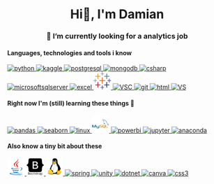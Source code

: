 
<h1 align="center"> Hi👋, I'm Damian</h1>
<!---<h3 align="center">A junior data analyst from Poland</h3> -->

<h3 align="center">🔭 I’m currently looking for a analytics job</h3>

<h4>Languages, technologies and tools i know </h4>

<a href="https://www.python.org/" target="_blank" rel="noreferrer"> 
     <img src="https://cdn.jsdelivr.net/gh/devicons/devicon/icons/python/python-original-wordmark.svg" 
          alt="python" width="40" height="40"/>
</a> 

<a href="https://www.kaggle.com/" target="_blank" rel="noreferrer"> 
     <img src="https://cdn.jsdelivr.net/gh/devicons/devicon/icons/kaggle/kaggle-original-wordmark.svg"
           alt="kaggle" width="40" height="40"/>
</a> 

<a href="https://www.postgresql.org/" target="_blank" rel="noreferrer">
     <img src="https://cdn.jsdelivr.net/gh/devicons/devicon/icons/postgresql/postgresql-original.svg"  
          alt="postgresql" width="40" height="40"/> 
</a> 

<a href="https://www.mongodb.com/" target="_blank" rel="noreferrer">  
     <img src="https://cdn.jsdelivr.net/gh/devicons/devicon/icons/mongodb/mongodb-original.svg"
          alt="mongodb" width="40" height="40"/> 
</a>

<a href="https://www.w3schools.com/cs/index.php" target="_blank" rel="noreferrer"> 
     <img src="https://cdn.jsdelivr.net/gh/devicons/devicon/icons/csharp/csharp-original.svg" 
           alt="csharp" width="40" height="40"/> 
</a>

<a href="https://www.microsoft.com/pl-pl/sql-server/sql-server-2019" target="_blank" rel="noreferrer"> 
     <img src="https://cdn.jsdelivr.net/gh/devicons/devicon/icons/microsoftsqlserver/microsoftsqlserver-plain-wordmark.svg" 
           alt="microsoftsqlserver" width="40" height="40"/> 
</a>

<a href="https://www.microsoft.com/en-us/microsoft-365/excel" target="_blank" rel="noreferrer"> 
     <img src="https://raw.githubusercontent.com/sempostma/office365-icons/4ef2ee3dc5705f4ab23bc5fc7f236884d0bc10f3/svg/excel.svg" 
          alt="excel" width="40" height="40"/> 
</a>

<a href="https://public.tableau.com" target="_blank" rel="noreferrer"> 
     <img src="https://raw.githubusercontent.com/perskii/Icons/9b2280fdcac883f20291cf8e27ddb6f371310358/tableau-icon.svg?token=AUUP5HBO2REZK2NVMSWLEX3EHF3VK" 
          alt="tableau" width="40" height="40"/> 
</a>

<a href="https://code.visualstudio.com/" target="_blank" rel="noreferrer"> 
     <img src="https://cdn.jsdelivr.net/gh/devicons/devicon/icons/vscode/vscode-original.svg"
          alt="VSC" width="40" height="40"/> 
</a>

<a href="https://git-scm.com/" target="_blank" rel="noreferrer"> 
     <img src="https://cdn.jsdelivr.net/gh/devicons/devicon/icons/git/git-original.svg" 
          alt="git" width="40" height="40"/> 
</a>

<a href="https://www.w3schools.com/html/" target="_blank" rel="noreferrer">
     <img src="https://cdn.jsdelivr.net/gh/devicons/devicon/icons/html5/html5-original-wordmark.svg"  
          alt="html" width="40" height="40"/> 
</a>

<a href="https://visualstudio.microsoft.com/" target="_blank" rel="noreferrer"> 
    <img src="https://cdn.jsdelivr.net/gh/devicons/devicon/icons/visualstudio/visualstudio-plain.svg" 
          alt="VS" width="40" height="40"/> 
</a>

<br>
<h4>Right now I'm (still) learning these things 🎯</h4>

<a href="https://pandas.pydata.org/" target="_blank" rel="noreferrer"> 
     <img src="https://cdn.jsdelivr.net/gh/devicons/devicon/icons/pandas/pandas-original-wordmark.svg"
           alt="pandas" width="40" height="40"/> 
</a>

<a href="https://seaborn.pydata.org/" target="_blank" rel="noreferrer"> 
     <img src="https://seaborn.pydata.org/_images/logo-tall-lightbg.svg" 
          alt="seaborn" width="40" height="40"/> 
</a> 
<a href="https://numpy.org/" target="_blank" rel="noreferrer"> 
     <img src="https://cdn.jsdelivr.net/gh/devicons/devicon/icons/numpy/numpy-original-wordmark.svg" 
           alt="linux" width="40" height="40"/> 
</a>

<a href="https://www.mysql.com/" target="_blank" rel="noreferrer"> 
     <img src="https://raw.githubusercontent.com/devicons/devicon/master/icons/mysql/mysql-original-wordmark.svg"
          alt="mysql" width="40" height="40"/> 
</a>

<a href="https://powerbi.microsoft.com/pl-pl/desktop/" target="_blank" rel="noreferrer"> 
     <img src="https://raw.githubusercontent.com/microsoft/PowerBI-Icons/a3ca9ab3f109ea86b3f48844c0a8666073176af2/SVG/Power-BI.svg" 
          alt="powerbi" width="40" height="40"/>
</a>

<a href="https://jupyter.org/" target="_blank" rel="noreferrer"> 
     <img src="https://cdn.jsdelivr.net/gh/devicons/devicon/icons/jupyter/jupyter-original-wordmark.svg" 
          alt="jupyter" width="40" height="40"/>
</a>

<a href="https://www.anaconda.com/" target="_blank" rel="noreferrer"> 
     <img src="https://cdn.jsdelivr.net/gh/devicons/devicon/icons/anaconda/anaconda-original.svg"  
          alt="anaconda" width="40" height="40"/>
</a>

        
            
              
          
<h4>Also know a tiny bit about these</h4>
     
<a href="https://www.java.com" target="_blank" rel="noreferrer"> 
     <img src="https://raw.githubusercontent.com/devicons/devicon/master/icons/java/java-original.svg" 
          alt="java" width="40" height="40"/> 
</a>
     
<a href="https://getbootstrap.com" target="_blank" rel="noreferrer"> 
     <img src="https://raw.githubusercontent.com/devicons/devicon/master/icons/bootstrap/bootstrap-plain-wordmark.svg"
          alt="bootstrap" width="40" height="40"/> 
</a>
     
<a href="https://www.linux.org/" target="_blank" rel="noreferrer"> 
     <img src="https://raw.githubusercontent.com/devicons/devicon/master/icons/linux/linux-original.svg" 
          alt="linux" width="40" height="40"/> 
</a>
     
<a href="https://spring.io/" target="_blank" rel="noreferrer"> 
     <img src="https://www.vectorlogo.zone/logos/springio/springio-icon.svg" 
          alt="spring" width="40" height="40"/> 
</a>

<a href="https://unity.com/" target="_blank" rel="noreferrer"> 
    <img src="https://cdn.jsdelivr.net/gh/devicons/devicon/icons/unity/unity-original.svg"
          alt="unity" width="40" height="40"/> 
</a>

<a href="https://dotnet.microsoft.com" target="_blank" rel="noreferrer"> 
    <img src="https://cdn.jsdelivr.net/gh/devicons/devicon/icons/dot-net/dot-net-original.svg" 
          alt="dotnet" width="40" height="40"/> 
</a>

<a href="https://www.canva.com/" target="_blank" rel="noreferrer"> 
    <img src="https://cdn.jsdelivr.net/gh/devicons/devicon/icons/canva/canva-original.svg"  
          alt="canva" width="40" height="40"/> 
</a>         

<a href="https://www.w3schools.com/css/" target="_blank" rel="noreferrer"> 
    <img src="https://cdn.jsdelivr.net/gh/devicons/devicon/icons/css3/css3-original-wordmark.svg"   
          alt="css3" width="40" height="40"/> 
</a>       
      
            
              
            
          
          

            
          
